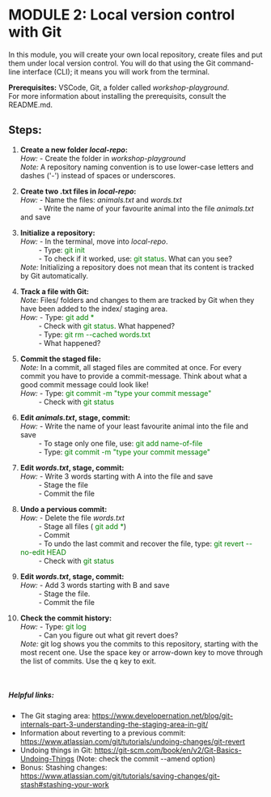 # **MODULE 2: Local version control with Git** 

In this module, you will create your own local repository, create files and put them under local version control.
You will do that using the Git command-line interface (CLI); it means you will work from the terminal.

**Prerequisites:** VSCode, Git, a folder called *workshop-playground*. <br />
For more information about installing the prerequisits, consult the README.md. <br />

## Steps:
1. **Create a new folder *local-repo*:** <br />
*How:* - Create the folder in *workshop-playground* <br />
*Note:* A repository naming convention is to use lower-case letters and dashes ('-') instead of spaces or underscores. <br />

2. **Create two .txt files in *local-repo*:** <br />
*How:* - Name the files: *animals.txt* and *words.txt* <br />
&emsp; &emsp; - Write the name of your favourite animal into the file *animals.txt* and save <br />

3. **Initialize a repository:** <br />
*How:* - In the terminal, move into *local-repo*. <br />
&emsp; &emsp; - Type: <span style="color:green"> git init</span> <br />
&emsp; &emsp; - To check if it worked, use: <span style="color:green"> git status</span>. What can you see? <br />
*Note:* Initializing a repository does not mean that its content is tracked by Git automatically.<br />

4. **Track a file with Git:** <br />
*Note:* Files/ folders and changes to them are tracked by Git when they have been added to the index/ staging area. <br />
*How:* - Type: <span style="color:green"> git add *</span> <br />
&emsp; &emsp; - Check with <span style="color:green"> git status</span>. What happened? <br />
&emsp; &emsp; - Type: <span style="color:green"> git rm --cached words.txt</span><br />
&emsp; &emsp; - What happened? <br />

5. **Commit the staged file:** <br />
*Note:* In a commit, all staged files are commited at once. For every commit you have to provide a commit-message. Think about what a good commit message could look like! <br />
*How:* - Type: <span style="color:green"> git commit -m "type your commit message"</span> <br />
&emsp; &emsp; - Check with <span style="color:green"> git status</span> <br />

6. **Edit *animals.txt*, stage, commit:** <br />
*How:* - Write the name of your least favourite animal into the file and save <br />
&emsp; &emsp; - To stage only one file, use: <span style="color:green"> git add name-of-file</span> <br />
&emsp; &emsp; - Type: <span style="color:green"> git commit -m "type your commit message"</span> <br />

7. **Edit *words.txt*, stage, commit:** <br />
*How:* - Write 3 words starting with A into the file and save <br />
&emsp; &emsp; - Stage the file <br />
&emsp; &emsp; - Commit the file <br />

8. **Undo a pervious commit:** <br />
*How:* - Delete the file *words.txt* <br />
&emsp; &emsp; - Stage all files (<span style="color:green"> git add *</span>)<br />
&emsp; &emsp; - Commit <br />
&emsp; &emsp; - To undo the last commit and recover the file, type: <span style="color:green"> git revert \-\-no-edit HEAD</span> <br />
&emsp; &emsp; - Check with <span style="color:green"> git status</span> <br />

10. **Edit *words.txt*, stage, commit:** <br />
*How:* - Add 3 words starting with B and save <br />
&emsp; &emsp; - Stage the file. <br />
&emsp; &emsp; - Commit the file <br />

11. **Check the commit history:** <br />
*How:* - Type: <span style="color:green"> git log</span> <br />
&emsp; &emsp; - Can you figure out what git revert does? <br />
*Note:* git log shows you the commits to this repository, starting with the most recent one. Use the space key or arrow-down key to move through the list of commits. Use the q key to exit. <br />
<br />


##### Helpful links:
- The Git staging area: https://www.developernation.net/blog/git-internals-part-3-understanding-the-staging-area-in-git/
- Information about reverting to a previous commit: https://www.atlassian.com/git/tutorials/undoing-changes/git-revert
- Undoing things in Git: https://git-scm.com/book/en/v2/Git-Basics-Undoing-Things (Note: check the commit --amend option)
- Bonus: Stashing changes: https://www.atlassian.com/git/tutorials/saving-changes/git-stash#stashing-your-work
